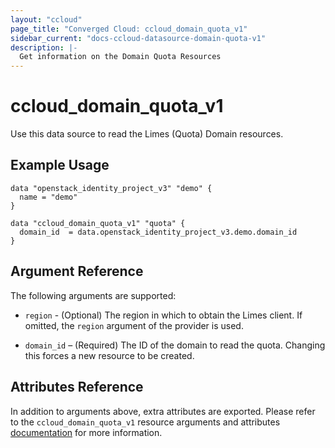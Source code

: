 ```yaml
---
layout: "ccloud"
page_title: "Converged Cloud: ccloud_domain_quota_v1"
sidebar_current: "docs-ccloud-datasource-domain-quota-v1"
description: |-
  Get information on the Domain Quota Resources
---
```


# ccloud\_domain\_quota\_v1

Use this data source to read the Limes (Quota) Domain resources.

## Example Usage

```hcl
data "openstack_identity_project_v3" "demo" {
  name = "demo"
}

data "ccloud_domain_quota_v1" "quota" {
  domain_id  = data.openstack_identity_project_v3.demo.domain_id
}
```

## Argument Reference

The following arguments are supported:

* `region` - (Optional) The region in which to obtain the Limes client. If
  omitted, the `region` argument of the provider is used.

* `domain_id` – (Required) The ID of the domain to read the quota. Changing
  this forces a new resource to be created.

## Attributes Reference

In addition to arguments above, extra attributes are exported. Please refer
to the `ccloud_domain_quota_v1` resource arguments and attributes
[documentation](../resources/domain_quota_v1.html) for more information.
